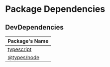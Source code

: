 # Package Dependencies

## DevDependencies


|Package's Name|
|---------|
|[typescript](https://www.npmjs.com/package/typescript)|
|[@types/node](https://www.npmjs.com/package/@types/node)|
